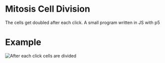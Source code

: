 # Mitosis Cell Division

The cells get doubled after each click.
A small program written in JS with p5

# Example
![After each click cells are divided](https://imgur.com/a/tDXCLkH "Cells are dividing")
